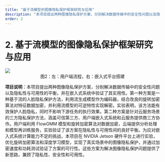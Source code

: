 ```yaml
---
title: "基于流模型的图像隐私保护框架研究与应用"
description: "本项目提出两种图像隐私保护方案，分别解决数据传输中的安全性问题以及隐私性与可用性的平衡，并在嵌入式系统中验证了其实用性。"
order: 2
---
```


# 2. 基于流模型的图像隐私保护框架研究与应用

<img src="/images/projects/pj_2.jpg" />

<center>图2：左：用户端流程，右：嵌入式平台搭建</center>

**项目说明**：本项目提出两种图像隐私保护方案，分别解决数据传输中的安全性问题以及隐私性与可用性的平衡，并在嵌入式系统中验证了其实用性。第一种方案是一种基于流的人脸隐私保护方法，利用流生成模型作为编码器，结合改良的旋转加密算法对特征数据加密，并利用流模型的可逆特性实现解密。实验表明，该方法能有效保护人脸隐私，同时不影响下游任务的执行效果。第二种方案是针对云服务场景的三方隐私保护方法，涵盖可信第三方、用户端嵌入式系统和云服务提供商三方协作。用户端利用 FlowGMM 模型和旋转加密算法对数据加密，云端提供分析处理和模型再训练服务，实验验证了该方案在隐私性与可用性间的良好平衡。为应对嵌入式系统计算能力不足的挑战，本项目在 NVIDIA Jetson 硬件平台上进行实验，优化旋转加密算法和深度学习模型，实现了真实场景中的图像隐私保护，并通过加密速度和功耗测试验证了方案的可行性。这些方案为解决图像隐私保护问题提供了新思路，兼顾了隐私性、安全性和可用性。
